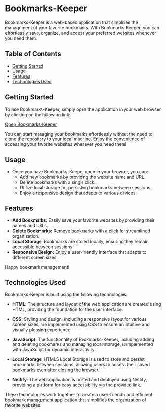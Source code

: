 # Bookmarks-Keeper

Bookmarks-Keeper is a web-based application that simplifies the management of your favorite bookmarks. With Bookmarks-Keeper, you can effortlessly save, organize, and access your preferred websites whenever you need them.

## Table of Contents

- [Getting Started](#getting-started)
- [Usage](#usage)
- [Features](#features)
- [Technologies Used](#technologies=used)

## Getting Started

To use Bookmarks-Keeper, simply open the application in your web browser by clicking on the following link:

[Open Bookmarks-Keeper](https://bookmarks-keeper-app.netlify.app/)

You can start managing your bookmarks effortlessly without the need to clone the repository to your local machine. Enjoy the convenience of accessing your favorite websites whenever you need them!

## Usage

- Once you have Bookmarks-Keeper open in your browser, you can:
  - Add new bookmarks by providing the website name and URL.
  - Delete bookmarks with a single click.
  - Utilize local storage for persisting bookmarks between sessions.
  - Enjoy a responsive design that adapts to various devices.

## Features

- **Add Bookmarks:** Easily save your favorite websites by providing their names and URLs.
- **Delete Bookmarks:** Remove bookmarks with a click for streamlined organization.
- **Local Storage:** Bookmarks are stored locally, ensuring they remain accessible between sessions.
- **Responsive Design:** Enjoy a user-friendly interface that adapts to different screen sizes.

Happy bookmark management!

## Technologies Used

Bookmarks-Keeper is built using the following technologies:

- **HTML**: The structure and layout of the web application are created using HTML, providing the foundation for the user interface.

- **CSS**: Styling and design, including a responsive layout for various screen sizes, are implemented using CSS to ensure an intuitive and visually pleasing experience.

- **JavaScript**: The functionality of Bookmarks-Keeper, including adding and deleting bookmarks and managing local storage, is implemented with JavaScript for dynamic interactivity.

- **Local Storage**: HTML5 Local Storage is used to store and persist bookmarks between sessions, allowing users to access their saved bookmarks even after closing the browser.

- **Netlify**: The web application is hosted and deployed using Netlify, providing a platform for easy accessibility via the provided link.

These technologies work together to create a user-friendly and efficient bookmark management application that simplifies the organization of favorite websites.
